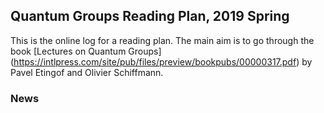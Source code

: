 ## Quantum Groups Reading Plan, 2019 Spring

This is the online log for a reading plan. The main aim is to go through the book [Lectures on Quantum Groups] (https://intlpress.com/site/pub/files/preview/bookpubs/00000317.pdf) by Pavel Etingof and Olivier Schiffmann.

### News



